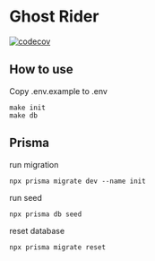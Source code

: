 # Ghost Rider

[![codecov](https://codecov.io/gh/ghost-brigade/ghost-riders/branch/master/graph/badge.svg?token=izZSSrNocB)](https://codecov.io/gh/ghost-brigade/ghost-riders)

## How to use

Copy .env.example to .env

```
make init
make db
```

## Prisma

run migration

`npx prisma migrate dev --name init`

run seed

`npx prisma db seed`

reset database

`npx prisma migrate reset`
